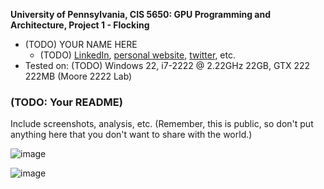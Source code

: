 **University of Pennsylvania, CIS 5650: GPU Programming and Architecture,
Project 1 - Flocking**

* (TODO) YOUR NAME HERE
  * (TODO) [LinkedIn](), [personal website](), [twitter](), etc.
* Tested on: (TODO) Windows 22, i7-2222 @ 2.22GHz 22GB, GTX 222 222MB (Moore 2222 Lab)

### (TODO: Your README)

Include screenshots, analysis, etc. (Remember, this is public, so don't put
anything here that you don't want to share with the world.)

![image](https://github.com/user-attachments/assets/1bb4bbca-e4dc-4f23-81f4-c84b2219073a)

![image](https://github.com/user-attachments/assets/510544fe-11d9-45e0-b5b8-b587a975e98c)

